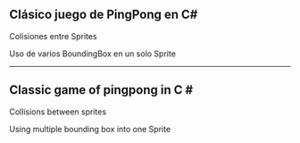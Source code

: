 Clásico juego de PingPong en C#
-
Colisiones entre Sprites

Uso de varios BoundingBox en un solo Sprite

---------------------------------------------
Classic game of pingpong in C #
-
Collisions between sprites

Using multiple bounding box into one Sprite
